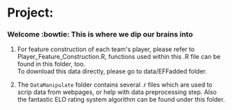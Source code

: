 # Project: 
### Welcome :bowtie: This is where we dip our brains into

1. For feature construction of each team's player, please refer to Player_Feature_Construction.R, functions used within this .R file can be found in this folder, too.  
To download this data directly, please go to data/EFFadded folder.  

2. The `DataManipulate` folder contains several .r files which are used to scrip data from webpages, or help with data preprocessing step. 
Also the fantastic ELO rating system algorithm can be found under this folder.


